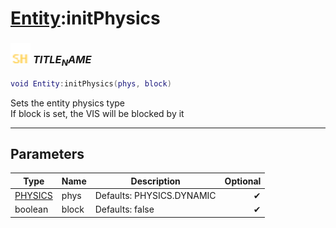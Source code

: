 # [Entity](../entity/README.md):initPhysics

### <img src="../../.gitbook/assets/shared.png" width="32" height="32" /> $TITLE_NAME$

```lua
void Entity:initPhysics(phys, block)
```

Sets the entity physics type<br>If block is set, the VIS will be blocked by it<br>

-----------------
## Parameters

| Type   | Name | Description | Optional |
| ------ | ---- | ----------- | -------: |
| [PHYSICS](../physics/README.md) | phys | Defaults: PHYSICS.DYNAMIC | ✔ |
| boolean | block | Defaults: false | ✔ |
